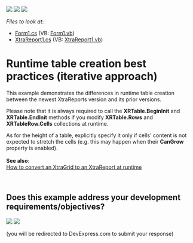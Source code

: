 <!-- default badges list -->
[![](https://img.shields.io/badge/Open_in_DevExpress_Support_Center-FF7200?style=flat-square&logo=DevExpress&logoColor=white)](https://supportcenter.devexpress.com/ticket/details/E1356)
[![](https://img.shields.io/badge/📖_How_to_use_DevExpress_Examples-e9f6fc?style=flat-square)](https://docs.devexpress.com/GeneralInformation/403183)
[![](https://img.shields.io/badge/💬_Leave_Feedback-feecdd?style=flat-square)](#does-this-example-address-your-development-requirementsobjectives)
<!-- default badges end -->
<!-- default file list -->
*Files to look at*:

* [Form1.cs](./CS/Form1.cs) (VB: [Form1.vb](./VB/Form1.vb))
* [XtraReport1.cs](./CS/XtraReport1.cs) (VB: [XtraReport1.vb](./VB/XtraReport1.vb))
<!-- default file list end -->
# Runtime table creation best practices (iterative approach)


<p>This example demonstrates the differences in runtime table creation between the newest XtraReports version and its prior versions.</p>
<p>Please note that it is always required to call the <strong>XRTable.BeginInit</strong> and <strong>XRTable.EndInit</strong> methods if you modify <strong>XRTable.Rows</strong> and <strong>XRTableRow.Cells</strong> collections at runtime.</p>
<p>As for the height of a table, explicitly specify it only if cells' content is not expected to stretch the cells (e.g. this may happen when their <strong>CanGrow</strong> property is enabled).<br><br><strong>See also</strong>:<br><a href="https://www.devexpress.com/Support/Center/p/E108">How to convert an XtraGrid to an XtraReport at runtime</a></p>

<br/>


<!-- feedback -->
## Does this example address your development requirements/objectives?

[<img src="https://www.devexpress.com/support/examples/i/yes-button.svg"/>](https://www.devexpress.com/support/examples/survey.xml?utm_source=github&utm_campaign=reporting-winforms-create-table-at-runtime&~~~was_helpful=yes) [<img src="https://www.devexpress.com/support/examples/i/no-button.svg"/>](https://www.devexpress.com/support/examples/survey.xml?utm_source=github&utm_campaign=reporting-winforms-create-table-at-runtime&~~~was_helpful=no)

(you will be redirected to DevExpress.com to submit your response)
<!-- feedback end -->
